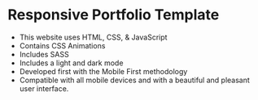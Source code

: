 # Responsive Portfolio Template

- This website uses HTML, CSS, & JavaScript
- Contains CSS Animations
- Includes SASS 
- Includes a light and dark mode
- Developed first with the Mobile First methodology
- Compatible with all mobile devices and with a beautiful and pleasant user interface.





